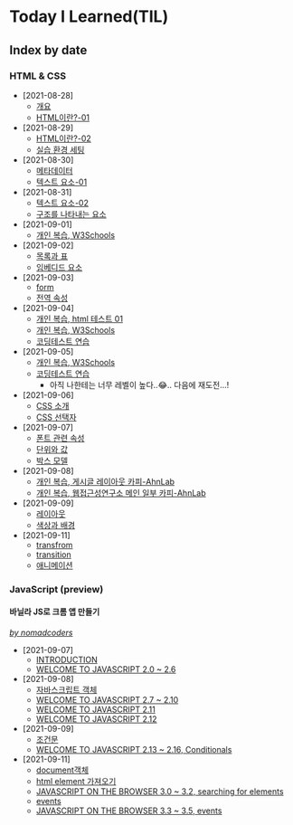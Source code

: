# Today I Learned(TIL)

## Index by date
### HTML & CSS
- [2021-08-28]
  - [개요](./html/00_html-summary.md#%EA%B0%9C%EC%9A%94)
  - [HTML이란?-01](./html/00_html-summary.md#html%EC%9D%B4%EB%9E%80-01)
- [2021-08-29]
  - [HTML이란?-02](./html/00_html-summary.md#html%EC%9D%B4%EB%9E%80-02)
  - [실습 환경 세팅](./html/210829_index.html)
- [2021-08-30]
  - [메타데이터](./html/00_html-summary.md#%EB%A9%94%ED%83%80%EB%8D%B0%EC%9D%B4%ED%84%B0)
  - [텍스트 요소-01](./html/00_html-summary.md#%ED%85%8D%EC%8A%A4%ED%8A%B8-%EC%9A%94%EC%86%8C-01)
- [2021-08-31]
  - [텍스트 요소-02](./html/00_html-summary.md#%ED%85%8D%EC%8A%A4%ED%8A%B8-%EC%9A%94%EC%86%8C-02)
  - [구조를 나타내는 요소](./html/00_html-summary.md#%EA%B5%AC%EC%A1%B0%EB%A5%BC-%EB%82%98%ED%83%80%EB%82%B4%EB%8A%94-%EC%9A%94%EC%86%8C)
- [2021-09-01]
  - [개인 복습, W3Schools](./html/210901_html-review.html)
- [2021-09-02]
  - [목록과 표](./html/00_html-summary.md#%EB%AA%A9%EB%A1%9D%EA%B3%BC-%ED%91%9C)
  - [임베디드 요소](./html/00_html-summary.md#%EC%9E%84%EB%B2%A0%EB%94%94%EB%93%9C-%EC%9A%94%EC%86%8C)
- [2021-09-03]
  - [form](./html/00_html-summary.md#form)
  - [전역 속성](./html/00_html-summary.md#%EC%A0%84%EC%97%AD-%EC%86%8D%EC%84%B1)
- [2021-09-04]
  - [개인 복습, html 테스트 01](./html/210904_html-test.html)
  - [개인 복습, W3Schools](./html/210904_html-review.html)
  - [코딩테스트 연습](./html/210904_coding-test.js)
- [2021-09-05]
  - [개인 복습, W3Schools](./html/210905_html-review.html)
  - [코딩테스트 연습](./html/210905_coding-test.js)
    - 아직 나한테는 너무 레벨이 높다..😂.. 다음에 재도전...!
- [2021-09-06]
  - [CSS 소개](./html/00_html-summary.md#CSS-%EC%86%8C%EA%B0%9C)
  - [CSS 선택자](./html/00_html-summary.md#CSS-%EC%84%A0%ED%83%9D%EC%9E%90)
- [2021-09-07]
  - [폰트 관련 속성](./html/00_html-summary.md#%ED%8F%B0%ED%8A%B8-%EA%B4%80%EB%A0%A8-%EC%86%8D%EC%84%B1)
  - [단위와 값](./html/00_html-summary.md#%EB%8B%A8%EC%9C%84%EC%99%80-%EA%B0%92)
  - [박스 모델](./html/00_html-summary.md#%EB%B0%95%EC%8A%A4-%EB%AA%A8%EB%8D%B8)
- [2021-09-08]
  - [개인 복습, 게시글 레이아웃 카피-AhnLab](./html/_project/01_ahn/210908_example-ahnlab.html)
  - [개인 복습, 웹접근성연구소 메인 일부 카피-AhnLab](./html/_project/02_wah/210908_example-wah.html)
- [2021-09-09]
  - [레이아웃](./html/00_html-summary.md#%EB%A0%88%EC%9D%B4%EC%95%84%EC%9B%83)
  - [색상과 배경](./html/00_html-summary.md#%EC%83%89%EC%83%81%EA%B3%BC-%EB%B0%B0%EA%B2%BD)
- [2021-09-11]
  - [transfrom](./html/00_html-summary.md#transform)
  - [transition](./html/00_html-summary.md#transition)
  - [애니메이션](./html/00_html-summary.md#%EC%95%A0%EB%8B%88%EB%A9%94%EC%9D%B4%EC%85%98)

### JavaScript (preview)
#### 바닐라 JS로 크롬 앱 만들기
<cite><a href="https://nomadcoders.co/javascript-for-beginners">by nomadcoders</a></cite>
<br>

- [2021-09-07]
  - [INTRODUCTION](./javascript/00_javascript-summary.md#JavaScript%3F)
  - [WELCOME TO JAVASCRIPT 2.0 ~ 2.6](./javascript/01_practice.js)
- [2021-09-08]
  - [자바스크립트 객체](./javascript/00_javascript-summary.md#Function)
  - [WELCOME TO JAVASCRIPT 2.7 ~ 2.10](./javascript/02_practice.js)
  - [WELCOME TO JAVASCRIPT 2.11](./javascript/03_practice-calculator.js)
  - [WELCOME TO JAVASCRIPT 2.12](./javascript/04_practice.js)
- [2021-09-09]
  - [조건문](./javascript/00_javascript-summary.md#Conditionals)
  - [WELCOME TO JAVASCRIPT 2.13 ~ 2.16, Conditionals](./javascript/05_practice.js)
- [2021-09-11]
  - [document객체](./javascript/00_javascript-summary.md#Document)
  - [html element 가져오기](./javascript/00_javascript-summary.md#getElement)
  - [JAVASCRIPT ON THE BROWSER 3.0 ~ 3.2, searching for elements](./javascript/06_practice.js)
  - [events](./javascript/00_javascript-summary.md#events)
  - [JAVASCRIPT ON THE BROWSER 3.3 ~ 3.5, events](./javascript/07_practice.js)

<!-- 
띄어쓰기는 + 대신 - 로 적용
인코더 : %EA%B5%AC%EC%A1%B0%EB%A5%BC+%EB%82%98%ED%83%80%EB%82%B4%EB%8A%94+%EC%9A%94%EC%86%8C
git : %EA%B5%AC%EC%A1%B0%EB%A5%BC-%EB%82%98%ED%83%80%EB%82%B4%EB%8A%94-%EC%9A%94%EC%86%8C
 -->
